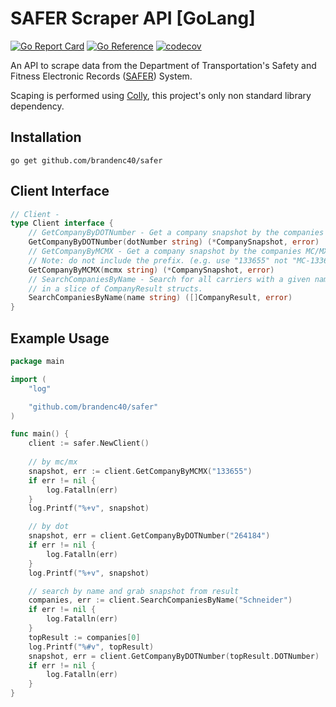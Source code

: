 # SAFER Scraper API [GoLang]

[![Go Report Card](https://goreportcard.com/badge/github.com/brandenc40/go-safer)](https://goreportcard.com/report/github.com/brandenc40/go-safer)
[![Go Reference](https://pkg.go.dev/badge/github.com/brandenc40/safer.svg)](https://pkg.go.dev/github.com/brandenc40/safer)
[![codecov](https://codecov.io/gh/brandenc40/safer/branch/master/graph/badge.svg?token=4BSF2R1OGP)](https://codecov.io/gh/brandenc40/safer)

An API to scrape data from the Department of Transportation's Safety and Fitness Electronic Records 
([SAFER](https://safer.fmcsa.dot.gov/CompanySnapshot.aspx)) System.

Scaping is performed using [Colly](https://github.com/gocolly/colly), this project's only non standard library dependency.


## Installation

```shell
go get github.com/brandenc40/safer
```

## Client Interface

```go
// Client -
type Client interface {
	// GetCompanyByDOTNumber - Get a company snapshot by the companies DOT number
	GetCompanyByDOTNumber(dotNumber string) (*CompanySnapshot, error)
	// GetCompanyByMCMX - Get a company snapshot by the companies MC/MX number
	// Note: do not include the prefix. (e.g. use "133655" not "MC-133655")
	GetCompanyByMCMX(mcmx string) (*CompanySnapshot, error)
	// SearchCompaniesByName - Search for all carriers with a given name. Name queries will return the best matched results
	// in a slice of CompanyResult structs.
	SearchCompaniesByName(name string) ([]CompanyResult, error)
} 
```

## Example Usage

```go
package main

import (
	"log"

	"github.com/brandenc40/safer"
)

func main() {
	client := safer.NewClient()
	
	// by mc/mx
	snapshot, err := client.GetCompanyByMCMX("133655")
	if err != nil {
		log.Fatalln(err)
	}
	log.Printf("%+v", snapshot)

	// by dot
	snapshot, err = client.GetCompanyByDOTNumber("264184")
	if err != nil {
		log.Fatalln(err)
	}
	log.Printf("%+v", snapshot)

	// search by name and grab snapshot from result
	companies, err := client.SearchCompaniesByName("Schneider")
	if err != nil {
		log.Fatalln(err)
	}
	topResult := companies[0]
	log.Printf("%#v", topResult)
	snapshot, err = client.GetCompanyByDOTNumber(topResult.DOTNumber)
	if err != nil {
		log.Fatalln(err)
	}
}
```
